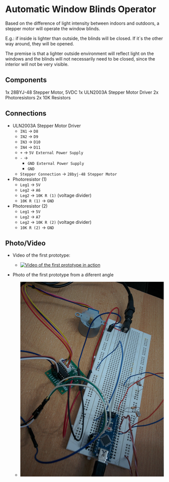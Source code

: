 # Automatic Window Blinds Operator

Based on the difference of light intensity between indoors and outdoors, a stepper motor will operate the window blinds.

E.g.: if inside is lighter than outside, the blinds will be closed. If it`s the other way around, they will be opened.

The premise is that a lighter outside environment will reflect light on the windows and the blinds will not necessarily need to be closed, since the interior will not be very visible.

## Components

1x 28BYJ-48 Stepper Motor, 5VDC
1x ULN2003A Stepper Motor Driver
2x Photoresistors
2x 10K Resistors

## Connections

* ULN2003A Stepper Motor Driver
  * `IN1` -> `D8`
  * `IN2` -> `D9`
  * `IN3` -> `D10`
  * `IN4` -> `D11`
  * `+` -> `5V External Power Supply`
  * `-` ->
    * `GND External Power Supply`
    * `GND`
  * `Stepper Connection` -> `28byj-48 Stepper Motor`
* Photoresistor (1)
  * `Leg1` -> `5V`
  * `Leg2` -> `A6`
  * `Leg2` -> `10K R (1)` (voltage divider)
  * `10K R (1)` -> `GND`
* Photoresistor (2)
  * `Leg1` -> `5V`
  * `Leg2` -> `A7`
  * `Leg2` -> `10K R (2)` (voltage divider)
  * `10K R (2)` -> `GND`

## Photo/Video

* Video of the first prototype:
  * [![Video of the first prototype in action](https://img.youtube.com/vi/_c5N-cENiqY/0.jpg)](https://www.youtube.com/watch?v=_c5N-cENiqY)

* Photo of the first prototype from a diferent angle
  * [![Photo of the first prototype from a diferent angle](photo_prototype.jpg)](photo_prototype.jpg)




